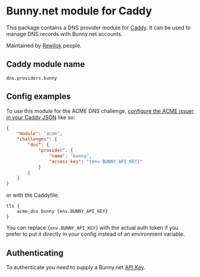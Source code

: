 Bunny.net module for Caddy
===========================

This package contains a DNS provider module for [Caddy](https://github.com/caddyserver/caddy). It can be used to manage DNS records with Bunny.net accounts.

Maintained by [Rewilok](https://www.rewilok.com) people.

## Caddy module name

```
dns.providers.bunny
```

## Config examples

To use this module for the ACME DNS challenge, [configure the ACME issuer in your Caddy JSON](https://caddyserver.com/docs/json/apps/tls/automation/policies/issuer/acme/) like so:

```json
{
	"module": "acme",
	"challenges": {
		"dns": {
			"provider": {
				"name": "bunny",
				"access_key": "{env.BUNNY_API_KEY}"
			}
		}
	}
}
```

or with the Caddyfile:

```
tls {
	acme_dns bunny {env.BUNNY_API_KEY}
}
```

You can replace `{env.BUNNY_API_KEY}` with the actual auth token if you prefer to put it directly in your config instead of an environment variable.

## Authenticating

To authenticate you need to supply a Bunny.net [API Key](https://dash.bunny.net/account/settings).